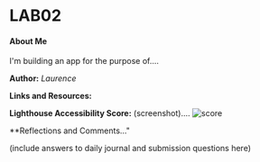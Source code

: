 # **LAB02**

#### **About Me**

I'm building an app for the purpose of....

**Author:** *Laurence*

**Links and Resources:**

**Lighthouse Accessibility Score:** 
(screenshot)....  ![score](img/test-img-for-md.png)

**Reflections and Comments..."

(include answers to daily journal and submission questions here)